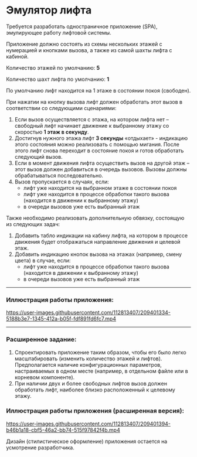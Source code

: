 

# Эмулятор лифта

Требуется разработать одностраничное приложение (SPA), эмулирующее работу лифтовой системы.

Приложение должно состоять из схемы нескольких этажей с нумерацией и кнопками вызова, а также из самой шахты лифта с кабиной.

Количество этажей по умолчанию: __5__

Количество шахт лифта по умолчанию: __1__

По умолчанию лифт находится на 1 этаже в состоянии покоя (свободен).

При нажатии на кнопку вызова лифт должен обработать этот вызов в соответствии со следующими сценариями:

1. Если вызов осуществляется с этажа, на котором лифта нет – свободный лифт начинает движение к выбранному этажу со скоростью __1 этаж в секунду__.
2. Достигнув нужного этажа лифт __3 секунды__ «отдыхает» - индикацию этого состояния можно реализовать с помощью мигания. После этого лифт снова переходит в состояние покоя и готов обработать следующий вызов.
3. Если в момент движения лифта осуществить вызов на другой этаж – этот вызов должен добавиться в очередь вызовов. Вызовы должны обрабатываться последовательно.
4. Вызов пропускается в случаях, если:
   * лифт уже находится на выбранном этаже в состоянии покоя
   * лифт уже находится в процессе обработки такого вызова (находится в движении к выбранному этажу)
   * в очереди вызовов уже есть выбранный этаж

Также необходимо реализовать дополнительную обвязку, состоящую из следующих задач:

1. Добавить табло индикации на кабину лифта, на котором в процессе движения будет отображаться направление движения и целевой этаж.
2. Добавить индикацию кнопок вызова на этажах (например, смену цвета) в случае, если: 
   * лифт уже находится в процессе обработки такого вызова (находится в движении к выбранному этажу)
   * в очереди вызовов уже есть выбранный этаж

****

### Иллюстрация работы приложения:

https://user-images.githubusercontent.com/112813407/209401334-5188b3e7-1345-412a-b05f-fdf891fd6fc7.mp4

***

### Расширенное задание:

1. Спроектировать приложение таким образом, чтобы его было легко масштабировать (изменить количество этажей и лифтов). Предполагается наличие конфигурационных параметров, настраиваемых в одном месте (например, в отдельном файле или в корневом компоненте).
2. При наличии двух и более свободных лифтов вызов должен обработать лифт, наиболее близко расположенный к целевому этажу.

### Иллюстрация работы приложения (расширенная версия):

https://user-images.githubusercontent.com/112813407/209401394-b46b1a18-cbf5-46a2-bb74-515f97842f4b.mp4

Дизайн (стилистическое оформление) приложения остается на усмотрение
разработчика.




